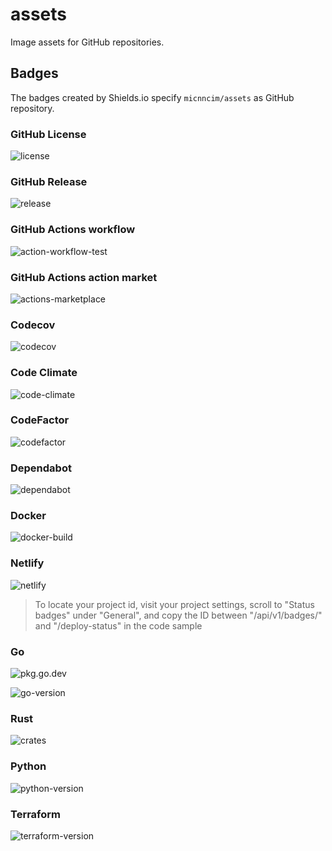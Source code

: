 # assets

Image assets for GitHub repositories.

## Badges

The badges created by Shields.io specify `micnncim/assets` as GitHub repository.

### GitHub License

![license](https://img.shields.io/github/license/micnncim/assets?style=for-the-badge)

### GitHub Release

![release](https://img.shields.io/github/v/release/micnncim/assets?style=for-the-badge&logo=github)

### GitHub Actions workflow

![action-workflow-test](https://img.shields.io/github/workflow/status/micnncim/assets/Test?label=Test&style=for-the-badge&logo=github)

### GitHub Actions action market

![actions-marketplace](https://img.shields.io/badge/marketplace-assets-blue?style=for-the-badge&logo=github)

### Codecov

![codecov](https://img.shields.io/codecov/c/github/micnncim/assets?style=for-the-badge&logo=codecov)

### Code Climate

![code-climate](https://img.shields.io/codeclimate/maintainability/micnncim/assets?logo=code%20climate&style=for-the-badge)

### CodeFactor

![codefactor](https://img.shields.io/codefactor/grade/github/micnncim/assets?logo=codefactor&style=for-the-badge)

### Dependabot

![dependabot](https://img.shields.io/badge/dependabot-enabled-blue?style=for-the-badge&logo=dependabot)

### Docker

![docker-build](https://img.shields.io/docker/cloud/build/micnncim/assets?logo=docker&style=for-the-badge)

### Netlify

![netlify](https://img.shields.io/netlify/<project-id>?logo=netlify&style=for-the-badge)

> To locate your project id, visit your project settings, scroll to "Status badges" under "General", and copy the ID between "/api/v1/badges/" and "/deploy-status" in the code sample

### Go

![pkg.go.dev](https://img.shields.io/badge/pkg.go.dev-reference-blue?style=for-the-badge&logo=go)

![go-version](https://img.shields.io/github/go-mod/go-version/micnncim/assets?logo=go&style=for-the-badge)

### Rust

![crates](https://img.shields.io/crates/v/assets?logo=rust&style=for-the-badge)

### Python

![python-version](https://img.shields.io/github/pipenv/locked/python-version/micnncim/assets?logo=python&style=for-the-badge)

### Terraform

![terraform-version](https://img.shields.io/badge/terraform-v0.12-blue?style=for-the-badge&logo=terraform)
